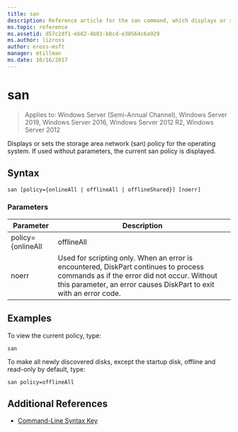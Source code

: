 ```yaml
---
title: san
description: Reference article for the san command, which displays or sets the storage area network (san) policy for the operating system.
ms.topic: reference
ms.assetid: d57c2df1-eb82-4b81-b8cd-e30564c6a929
ms.author: lizross
author: eross-msft
manager: mtillman
ms.date: 10/16/2017
---
```


# san

> Applies to: Windows Server (Semi-Annual Channel), Windows Server 2019, Windows Server 2016, Windows Server 2012 R2, Windows Server 2012

Displays or sets the storage area network (san) policy for the operating system. If used without parameters, the current san policy is displayed.

## Syntax

```
san [policy={onlineAll | offlineAll | offlineShared}] [noerr]
```

### Parameters

| Parameter | Description |
|--|--|
| policy={onlineAll|offlineAll|offlineShared}] | Sets the san policy for the currently booted operating system. The san policy determines whether a newly discovered disk is brought online or remains offline, and whether it becomes read/write or remains read-only. When a disk is offline, the disk layout can be read, but no volume devices are surfaced through Plug and Play. This means that no file system can be mounted on the disk. When a disk is online, one or more volume devices are installed for the disk. The following is an explanation of each parameter:<ul><li>**onlineAll**. Specifies that all newly discovered disks will be brought online and made read/write. **IMPORTANT:** Specifying **onlineAll** on a server that shares disks could lead to data corruption. Therefore, you should not set this policy if disks are shared among servers unless the server is part of a cluster.</li><li>**offlineAll**. Specifies that all newly discovered disks except the startup disk will be offline and read-only by default.</li><li>**offlineShared**. Specifies that all newly discovered disks that do not reside on a shared bus (such as SCSI and iSCSI) are brought online and made read-write. Disks that are left offline will be read-only by default.</li></ul>For more information, see [VDS_san_POLICY Enumeration](https://docs.microsoft.com/windows/win32/api/vds/ne-vds-vds_san_policy?redirectedfrom=MSDN). |
| noerr | Used for scripting only. When an error is encountered, DiskPart continues to process commands as if the error did not occur. Without this parameter, an error causes DiskPart to exit with an error code. |

## Examples

To view the current policy, type:

```
san
```

To make all newly discovered disks, except the startup disk, offline and read-only by default, type:

```
san policy=offlineAll
```

## Additional References

- [Command-Line Syntax Key](command-line-syntax-key.md)
